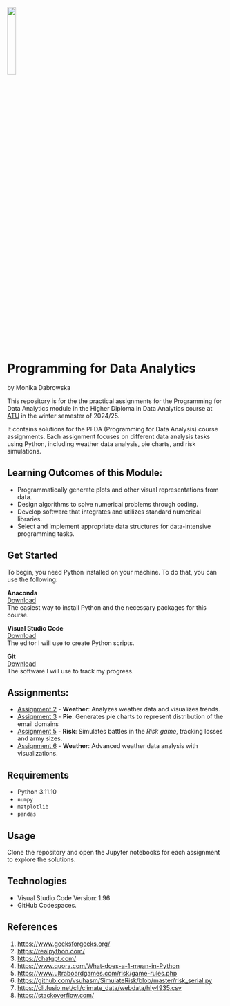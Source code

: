 <img src="https://beyondthestates.com/wp-content/uploads/2023/09/download.png" width=20% height=20%>

# Programming for Data Analytics 

by Monika Dabrowska

This repository is for the the practical assignments for the Programming for Data Analytics module in the Higher Diploma in Data Analytics course at [ATU](https://www.atu.ie/) in the winter semester of 2024/25.

It contains solutions for the PFDA (Programming for Data Analysis) course assignments. Each assignment focuses on different data analysis tasks using Python, including weather data analysis, pie charts, and risk simulations.


## Learning Outcomes of this Module:
- Programmatically generate plots and other visual representations from data.
- Design algorithms to solve numerical problems through coding.
- Develop software that integrates and utilizes standard numerical libraries.
- Select and implement appropriate data structures for data-intensive programming tasks.

## Get Started

To begin, you need Python installed on your machine. To do that, you can use the following: 

**Anaconda** \
[Download](https://www.anaconda.com/download) \
The easiest way to install Python and the necessary packages for this course.

**Visual Studio Code** \
[Download](https://code.visualstudio.com) \
The editor I will use to create Python scripts. 

**Git** \
[Download](https://git-scm.com) \
The software I will use to track my progress.


## Assignments:

- [Assignment 2](https://github.com/mondbr/PFDA_assignments/blob/main/assignment2-weather.ipynb) - **Weather**: Analyzes weather data and visualizes trends.
- [Assignment 3](https://github.com/mondbr/PFDA_assignments/blob/main/assignment3-pie.ipynb) - **Pie**: Generates pie charts to represent distribution of the email domains
- [Assignment 5](https://github.com/mondbr/PFDA_assignments/blob/main/assignment5_risk.ipynb) - **Risk**: Simulates battles in the *Risk game*, tracking losses and  army sizes.
- [Assignment 6](https://github.com/mondbr/PFDA_assignments/blob/main/assignment6_Weather.ipynb) - **Weather**: Advanced weather data analysis with visualizations.


## Requirements

- Python 3.11.10
- `numpy`
- `matplotlib`
- `pandas`


## Usage

Clone the repository and open the Jupyter notebooks for each assignment to explore the solutions.


 ## Technologies

* Visual Studio Code Version: 1.96
* GitHub Codespaces. 


 ## References

 1. https://www.geeksforgeeks.org/
 2. https://realpython.com/
 3. https://chatgpt.com/
 4. https://www.quora.com/What-does-a-1-mean-in-Python
 5. https://www.ultraboardgames.com/risk/game-rules.php
 6. https://github.com/vsuhasm/SimulateRisk/blob/master/risk_serial.py
 7. https://cli.fusio.net/cli/climate_data/webdata/hly4935.csv
 8. https://stackoverflow.com/

